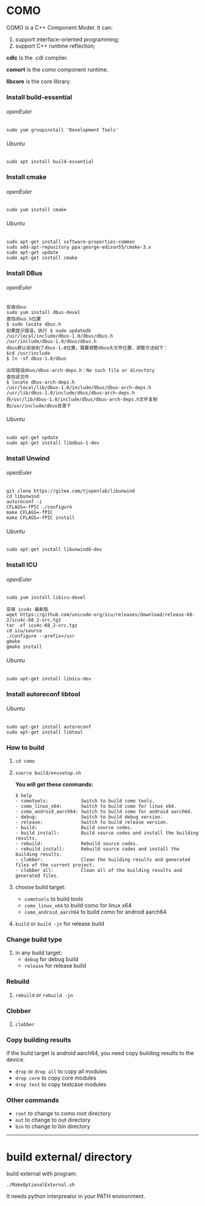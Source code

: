 # COMO

COMO is a C++ Component Model. It can:
1. support interface-oriented programming;
2. support C++ runtime reflection;

**cdlc** is the .cdl compiler.

**comort** is the como component runtime.

**libcore** is the core library.

### Install build-essential
###### openEuler
```shell
sudo yum groupinstall 'Development Tools'
```
###### Ubuntu
```shell
sudo apt install build-essential
```

### Install cmake
###### openEuler
```shell
sudo yum install cmake
```
###### Ubuntu
```shell
sudo apt-get install software-properties-common
sudo add-apt-repository ppa:george-edison55/cmake-3.x
sudo apt-get update
sudo apt-get install cmake
```

### Install DBus
###### openEuler
```shell
安装dbus
sudo yum install dbus-devel
查找dbus.h位置
$ sudo locate dbus.h
如果提示错误，执行 $ sudo updatedb
/usr/local/include/dbus-1.0/dbus/dbus.h
/usr/include/dbus-1.0/dbus/dbus.h
dbus默认安装到了dbus-1.0位置，需要调整dbus头文件位置，调整方法如下：
$cd /usr/include
$ ln -sf dbus-1.0/dbus

出现错误dbus/dbus-arch-deps.h：No such file or directory
查找该文件
$ locate dbus-arch-deps.h
/usr/local/lib/dbus-1.0/include/dbus/dbus-arch-deps.h
/usr/lib/dbus-1.0/include/dbus/dbus-arch-deps.h
将/usr/lib/dbus-1.0/include/dbus/dbus-arch-deps.h文件复制到/usr/include/dbus目录下
```
###### Ubuntu
```shell
sudo apt-get update
sudo apt-get install libdbus-1-dev
```

### Install Unwind
###### openEuler
```shell
git clone https://gitee.com/tjopenlab/libunwind
cd libunwind
autoreconf -i
CFLAGS=-fPIC ./configure
make CFLAGS=-fPIC
make CFLAGS=-fPIC install
```
###### Ubuntu
```shell
sudo apt-get install libunwind8-dev
```

### Install ICU
###### openEuler
```shell
sudo yum install libicu-devel

安装 icu4c 最新版
wget https://github.com/unicode-org/icu/releases/download/release-68-2/icu4c-68_2-src.tgz
tar -xf icu4c-68_2-src.tgz
cd icu/source
./configure --prefix=/usr
gmake
gmake install
```
###### Ubuntu
```shell
sudo apt-get install libicu-dev
```

### Install autoreconf libtool
###### Ubuntu
```shell
sudo apt-get install autoreconf
sudo apt-get install libtool
```

### How to build
1. <code>cd como</code>

2. <code>source build/envsetup.sh</code>

   **You will get these commands:**

   ```shell
   $ help
   - comotools:            Switch to build como tools.
   - como_linux_x64:       Switch to build como for linux x64.
   - como_android_aarch64: Switch to build como for android aarch64.
   - debug:                Switch to build debug version.
   - release:              Switch to build release version.
   - build:                Build source codes.
   - build install:        Build source codes and install the building results.
   - rebuild:              Rebuild source codes.
   - rebuild install:      Rebuild source codes and install the building results.
   - clobber:              Clean the building results and generated files of the current project.
   - clobber all:          Clean all of the building results and generated files.
   ```

3. choose build target:
   + <code>comotools</code> to build tools
   + <code>como_linux_x64</code> to build como for linux x64
   + <code>como_android_aarch64</code> to build como for android aarch64

4. <code>build</code> or <code>build -j*n*</code> for release build

### Change build type
1. in any build target:
   + <code>debug</code> for debug build
   + <code>release</code> for release build

### Rebuild
1. <code>rebuild</code> or <code>rebuild -j*n*</code>

### Clobber
1. <code>clobber</code>

### Copy building results
if the build target is android aarch64, you need copy building results to the device.
+ <code>drop</code> or <code>drop all</code> to copy all modules
+ <code>drop core</code> to copy core modules
+ <code>drop test</code> to copy testcase modules

### Other commands
+ <code>root</code> to change to como root directory
+ <code>out</code> to change to out directory
+ <code>bin</code> to change to bin directory

-------------------------------------

# build external/ directory

build external with program:

```shell
./MakeOptionalExternal.sh
```

It needs python interpreator in your PATH environment.
